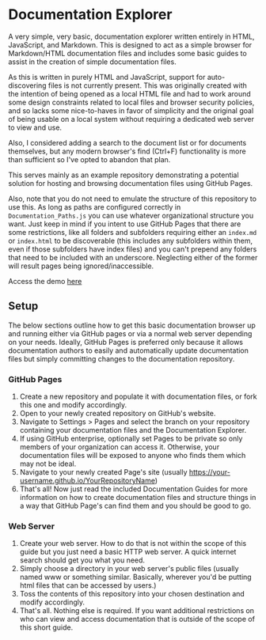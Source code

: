 # Documentation Explorer

A very simple, very basic, documentation explorer written entirely in HTML, JavaScript, and Markdown. This is designed to act as a simple browser for Markdown/HTML documentation files and includes some basic guides to assist in the creation of simple documentation files.

As this is written in purely HTML and JavaScript, support for auto-discovering files is not currently present. This was originally created with the intention of being opened as a local HTML file and had to work around some design constraints related to local files and browser security policies, and so lacks some nice-to-haves in favor of simplicity and the original goal of being usable on a local system without requiring a dedicated web server to view and use.

Also, I considered adding a search to the document list or for documents themselves, but any modern browser's find (Ctrl+F) functionality is more than sufficient so I've opted to abandon that plan.

This serves mainly as an example repository demonstrating a potential solution for hosting and browsing documentation files using GitHub Pages.

Also, note that you do not need to emulate the structure of this repository to use this. As long as paths are configured correctly in `Documentation_Paths.js` you can use whatever organizational structure you want. Just keep in mind if you intent to use GitHub Pages that there are some restrictions, like all folders and subfolders requiring either an `index.md` or `index.html` to be discoverable (this includes any subfolders within them, even if those subfolders have index files) and you can't prepend any folders that need to be included with an underscore. Neglecting either of the former will result pages being ignored/inaccessible.

Access the demo [here](https://skylar-paulson.github.io/Documentation-Explorer/?)

## Setup

The below sections outline how to get this basic documentation browser up and running either via GitHub pages or via a normal web server depending on your needs. Ideally, GitHub Pages is preferred only because it allows documentation authors to easily and automatically update documentation files but simply committing changes to the documentation repository.

### GitHub Pages

1. Create a new repository and populate it with documentation files, or fork this one and modify accordingly.
2. Open to your newly created repository on GitHub's website.
3. Navigate to Settings > Pages and select the branch on your repository containing your documentation files and the Documentation Explorer.
4. If using GitHub enterprise, optionally set Pages to be private so only members of your organization can access it. Otherwise, your documentation files will be exposed to anyone who finds them which may not be ideal.
5. Navigate to your newly created Page's site (usually https://your-username.github.io/YourRepositoryName)
6. That's all! Now just read the included Documentation Guides for more information on how to create documentation files and structure things in a way that GitHub Page's can find them and you should be good to go.

### Web Server

1. Create your web server. How to do that is not within the scope of this guide but you just need a basic HTTP web server. A quick internet search should get you what you need.
2. Simply choose a directory in your web server's public files (usually named www or something similar. Basically, wherever you'd be putting html files that can be accessed by users.)
3. Toss the contents of this repository into your chosen destination and modify accordingly.
4. That's all. Nothing else is required. If you want additional restrictions on who can view and access documentation that is outside of the scope of this short guide.